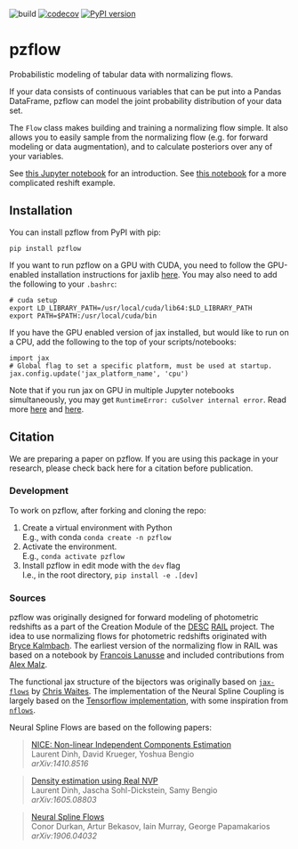 ![build](https://github.com/jfcrenshaw/pzflow/workflows/build/badge.svg)
[![codecov](https://codecov.io/gh/jfcrenshaw/pzflow/branch/main/graph/badge.svg?token=qR5cey0swQ)](https://codecov.io/gh/jfcrenshaw/pzflow)
[![PyPI version](https://badge.fury.io/py/pzflow.svg)](https://badge.fury.io/py/pzflow)

# pzflow

Probabilistic modeling of tabular data with normalizing flows.

If your data consists of continuous variables that can be put into a Pandas DataFrame, pzflow can model the joint probability distribution of your data set.

The `Flow` class makes building and training a normalizing flow simple.
It also allows you to easily sample from the normalizing flow (e.g. for forward modeling or data augmentation), and to calculate posteriors over any of your variables.

See [this Jupyter notebook](https://github.com/jfcrenshaw/pzflow/blob/main/examples/intro.ipynb) for an introduction.
See [this notebook](https://github.com/jfcrenshaw/pzflow/blob/main/examples/redshift_example.ipynb) for a more complicated reshift example.

## Installation

You can install pzflow from PyPI with pip:
```
pip install pzflow
```
If you want to run pzflow on a GPU with CUDA, you need to follow the GPU-enabled installation instructions for jaxlib [here](https://github.com/google/jax).
You may also need to add the following to your `.bashrc`:
```
# cuda setup
export LD_LIBRARY_PATH=/usr/local/cuda/lib64:$LD_LIBRARY_PATH
export PATH=$PATH:/usr/local/cuda/bin
```
If you have the GPU enabled version of jax installed, but would like to run on a CPU, add the following to the top of your scripts/notebooks:
```
import jax
# Global flag to set a specific platform, must be used at startup.
jax.config.update('jax_platform_name', 'cpu')
```
Note that if you run jax on GPU in multiple Jupyter notebooks simultaneously, you may get `RuntimeError: cuSolver internal error`. Read more [here](https://github.com/google/jax/issues/4497) and [here](https://jax.readthedocs.io/en/latest/gpu_memory_allocation.html).

## Citation

We are preparing a paper on pzflow.
If you are using this package in your research, please check back here for a citation before publication.

### Development

To work on pzflow, after forking and cloning the repo:
1. Create a virtual environment with Python  
E.g., with conda `conda create -n pzflow`
2. Activate the environment.  
E.g., `conda activate pzflow`  
3. Install pzflow in edit mode with the `dev` flag  
I.e., in the root directory, `pip install -e .[dev]`


### Sources

pzflow was originally designed for forward modeling of photometric redshifts as a part of the Creation Module of the [DESC](https://lsstdesc.org/) [RAIL](https://github.com/LSSTDESC/RAIL) project.
The idea to use normalizing flows for photometric redshifts originated with [Bryce Kalmbach](https://github.com/jbkalmbach).
The earliest version of the normalizing flow in RAIL was based on a notebook by [Francois Lanusse](https://github.com/eiffl) and included contributions from [Alex Malz](https://github.com/aimalz).

The functional jax structure of the bijectors was originally based on [`jax-flows`](https://github.com/ChrisWaites/jax-flows) by [Chris Waites](https://github.com/ChrisWaites). The implementation of the Neural Spline Coupling is largely based on the [Tensorflow implementation](https://github.com/tensorflow/probability/blob/master/tensorflow_probability/python/bijectors/rational_quadratic_spline.py), with some inspiration from [`nflows`](https://github.com/bayesiains/nflows/).

Neural Spline Flows are based on the following papers:

  > [NICE: Non-linear Independent Components Estimation](https://arxiv.org/abs/1410.8516)\
  > Laurent Dinh, David Krueger, Yoshua Bengio\
  > _arXiv:1410.8516_

  > [Density estimation using Real NVP](https://arxiv.org/abs/1605.08803)\
  > Laurent Dinh, Jascha Sohl-Dickstein, Samy Bengio\
  > _arXiv:1605.08803_

  > [Neural Spline Flows](https://arxiv.org/abs/1906.04032)\
  > Conor Durkan, Artur Bekasov, Iain Murray, George Papamakarios\
  > _arXiv:1906.04032_

